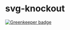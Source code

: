 # svg-knockout

[![Greenkeeper badge](https://badges.greenkeeper.io/krnlde/svg-knockout.svg)](https://greenkeeper.io/)